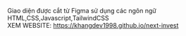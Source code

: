 Giao diện được cắt từ Figma sử dụng các ngôn ngữ HTML,CSS,Javascript,TailwindCSS <br>
XEM WEBSITE: https://khangdev1998.github.io/next-invest

